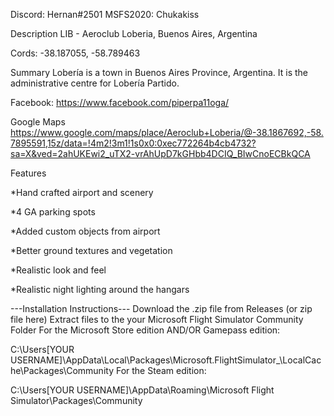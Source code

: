 Discord: Hernan#2501 MSFS2020: Chukakiss

Description
LIB - Aeroclub Loberia, Buenos Aires, Argentina

Cords: -38.187055, -58.789463

Summary
Lobería is a town in Buenos Aires Province, Argentina. It is the administrative centre for Lobería Partido.


Facebook: https://www.facebook.com/piperpa11oga/

Google Maps https://www.google.com/maps/place/Aeroclub+Loberia/@-38.1867692,-58.7895591,15z/data=!4m2!3m1!1s0x0:0xec772264b4cb4732?sa=X&ved=2ahUKEwi2_uTX2-vrAhUpD7kGHbb4DCIQ_BIwCnoECBkQCA


Features

*Hand crafted airport and scenery

*4 GA parking spots

*Added custom objects from airport 

*Better ground textures and vegetation

*Realistic look and feel

*Realistic night lighting around the hangars


---Installation Instructions---
Download the .zip file from Releases (or zip file here)
Extract files to the your Microsoft Flight Simulator Community Folder
For the Microsoft Store edition AND/OR Gamepass edition:

C:\Users\[YOUR USERNAME]\AppData\Local\Packages\Microsoft.FlightSimulator_<RANDOMLETTERS>\LocalCache\Packages\Community
For the Steam edition:

C:\Users\[YOUR USERNAME]\AppData\Roaming\Microsoft Flight Simulator\Packages\Community
